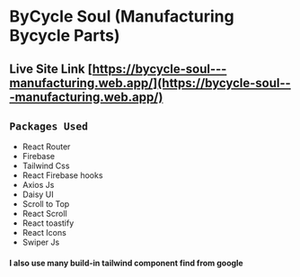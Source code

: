 # ByCycle Soul (Manufacturing Bycycle Parts)

## Live Site Link [https://bycycle-soul---manufacturing.web.app/](https://bycycle-soul---manufacturing.web.app/)


## `Packages Used`

- React Router
- Firebase
- Tailwind Css
- React Firebase hooks
- Axios Js
- Daisy UI
- Scroll to Top
- React Scroll
- React toastify
- React Icons
- Swiper Js

#### I also use many build-in tailwind component find from google
